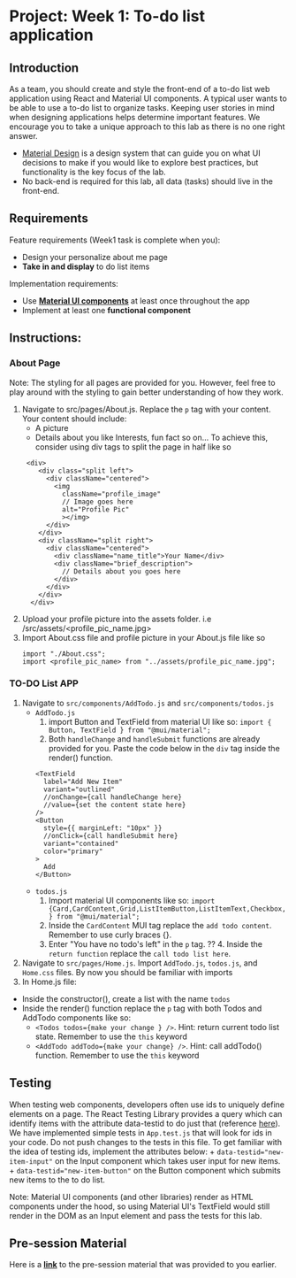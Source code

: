 # Project: Week 1: To-do list application
## Introduction
As a team, you should create and style the front-end of a to-do list web application using React and Material UI components. A typical user wants to be able to use a to-do list to organize tasks. Keeping user stories in mind when designing applications helps determine important features. We encourage you to take a unique approach to this lab as there is no one right answer. 
- [Material Design](https://material.io/design/introduction) is a design system that can guide you on what UI decisions to make if you would like to explore best practices, but functionality is the key focus of the lab.
- No back-end is required for this lab, all data (tasks) should live in the front-end.


## Requirements
Feature requirements (Week1 task is complete when you):
+ Design your personalize about me page
+ **Take in and display** to do list items

Implementation requirements:
+ Use [**Material UI components**](https://material-ui.com/) at least once throughout the app
+ Implement at least one **functional component**

## Instructions:

### About Page
Note: The styling for all pages are provided for you. However, feel free to play around with the styling to gain better understanding of how they work.
1. Navigate to src/pages/About.js. Replace the `p` tag with your content. Your content should include:
    - A picture
    - Details about you like Interests, fun fact so on... To achieve this, consider using div tags to split the page in half like so
    ```
     <div>
        <div class="split left">
          <div className="centered">
            <img 
              className="profile_image"
              // Image goes here
              alt="Profile Pic"
              ></img>
          </div>
        </div>
        <div className="split right">
          <div className="centered">
            <div className="name_title">Your Name</div>
            <div className="brief_description">
              // Details about you goes here
            </div>
          </div>
        </div>
      </div>

    ```
2. Upload your profile picture into the assets folder. i.e /src/assets/<profile_pic_name.jpg>
3. Import About.css file and profile picture in your About.js file like so 
    ```
    import "./About.css";
    import <profile_pic_name> from "../assets/profile_pic_name.jpg";
    ```
### TO-DO List APP
1. Navigate to `src/components/AddTodo.js` and `src/components/todos.js`
    + `AddTodo.js`
      1. import Button and TextField from material UI like so: `import { Button, TextField } from "@mui/material";`
      2. Both `handleChange` and `handleSubmit` functions are already provided for you. Paste the code below in the `div` tag inside the render() function. 
      ```
      <TextField
        label="Add New Item"
        variant="outlined"
        //onChange={call handleChange here}
        //value={set the content state here}
      />
      <Button
        style={{ marginLeft: "10px" }}
        //onClick={call handleSubmit here}
        variant="contained"
        color="primary"
      >
        Add
      </Button>

      ```
    + `todos.js` 
      1. Import material UI components like so: `import {Card,CardContent,Grid,ListItemButton,ListItemText,Checkbox,} from "@mui/material";`
      2. Inside the `CardContent` MUI tag replace the `add todo content`. Remember to use curly braces {}.
      3. Enter "You have no todo's left" in the `p` tag.
      ?? 4. Inside the `return function` replace the `call todo list here`.
2. Navigate to `src/pages/Home.js`. Import `AddTodo.js`, `todos.js`, and `Home.css` files. By now you should be familiar with imports
3. In Home.js file:
  + Inside the constructor(), create a list with the name `todos`
  + Inside the render() function replace the `p` tag with both Todos and AddTodo components like so:
    + `<Todos todos={make your change } />`. Hint: return current todo list state. Remember to use the `this` keyword
    + `<AddTodo addTodo={make your change} />`. Hint: call addTodo() function. Remember to use the `this` keyword


## Testing
When testing web components, developers often use ids to uniquely define elements on a page. The React Testing Library provides a query which can identify items with the attribute data-testid to do just that (reference [here](https://testing-library.com/docs/queries/bytestid/)). We have implemented simple tests in `App.test.js` that will look for ids in your code. Do not push changes to the tests in this file. To get familiar with the idea of testing ids, implement the attributes below:
    + `data-testid="new-item-input"` on the Input component which takes user input for new items.
    + `data-testid="new-item-button"` on the Button component which submits new items to the to do list.


Note: Material UI components (and other libraries) render as HTML components under the hood, so using Material UI's TextField would still render in the DOM as an Input element and pass the tests for this lab.

## Pre-session Material
Here is a [**link**](https://ibm.ent.box.com/folder/163593416418) to the pre-session material that was provided to you earlier.


